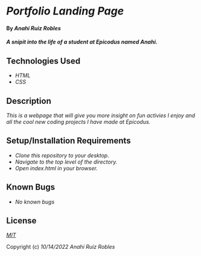 # _Portfolio Landing Page_

#### By _**Anahi Ruiz Robles**_

#### _A snipit into the life of a student at Epicodus named Anahi._

## Technologies Used

* _HTML_
* _CSS_

## Description

_This is a webpage that will give you more insight on fun activies I enjoy and all the cool new coding projects I have made at Epicodus._

## Setup/Installation Requirements

* _Clone this repository to your desktop._
* _Navigate to the top level of the directory._
* _Open index.html in your browser._

## Known Bugs

* _No known bugs_

## License

_[MIT](https://choosealicense.com/licenses/mit/)_

Copyright (c) _10/14/2022_ _Anahi Ruiz Robles_